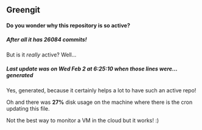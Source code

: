 ## Greengit

#### Do you wonder why this repository is so active?

##### After all it has 26084 commits!

But is it *really* active? Well...

##### Last update was on Wed Feb 2 at 6:25:10 when those lines were... generated

Yes, generated, because it certainly helps a lot to have such an active repo!

Oh and there was **27%** disk usage on the machine
where there is the cron updating this file.

Not the best way to monitor a VM in the cloud but it works! :)
